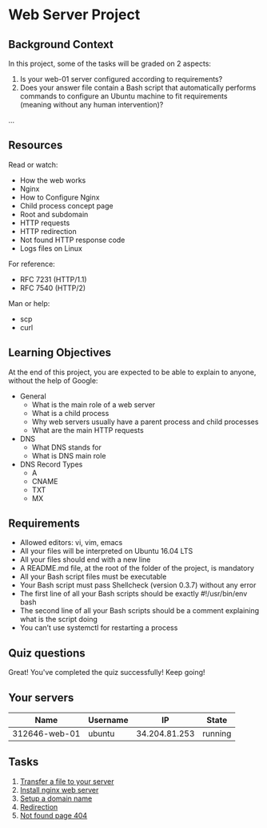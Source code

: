 # Web Server Project
## Background Context

In this project, some of the tasks will be graded on 2 aspects:

1. Is your web-01 server configured according to requirements?
2. Does your answer file contain a Bash script that automatically performs commands to configure an Ubuntu machine to fit requirements (meaning without any human intervention)?

...

## Resources

Read or watch:

- How the web works
- Nginx
- How to Configure Nginx
- Child process concept page
- Root and subdomain
- HTTP requests
- HTTP redirection
- Not found HTTP response code
- Logs files on Linux

For reference:

- RFC 7231 (HTTP/1.1)
- RFC 7540 (HTTP/2)

Man or help:

- scp
- curl

## Learning Objectives

At the end of this project, you are expected to be able to explain to anyone, without the help of Google:

- General
  - What is the main role of a web server
  - What is a child process
  - Why web servers usually have a parent process and child processes
  - What are the main HTTP requests
- DNS
  - What DNS stands for
  - What is DNS main role
- DNS Record Types
  - A
  - CNAME
  - TXT
  - MX

## Requirements

- Allowed editors: vi, vim, emacs
- All your files will be interpreted on Ubuntu 16.04 LTS
- All your files should end with a new line
- A README.md file, at the root of the folder of the project, is mandatory
- All your Bash script files must be executable
- Your Bash script must pass Shellcheck (version 0.3.7) without any error
- The first line of all your Bash scripts should be exactly #!/usr/bin/env bash
- The second line of all your Bash scripts should be a comment explaining what is the script doing
- You can’t use systemctl for restarting a process

## Quiz questions

Great! You've completed the quiz successfully! Keep going!

## Your servers

| Name          | Username | IP             | State   |
|---------------|----------|----------------|---------|
| 312646-web-01 | ubuntu   | 34.204.81.253  | running |

## Tasks

1. [Transfer a file to your server](./0-transfer_file)
2. [Install nginx web server](./1-install_nginx_web_server)
3. [Setup a domain name](./2-setup_a_domain_name)
4. [Redirection](./3-redirection)
5. [Not found page 404](./4-not_found_page_404)
